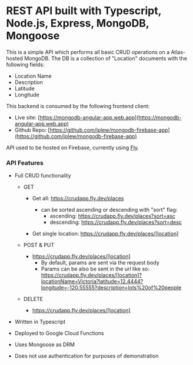 # REST API built with Typescript, Node.js, Express, MongoDB, Mongoose

This is a simple API which performs all basic CRUD operations on a Atlas-hosted MongoDB. The DB is a collection of "Location" documents with the following fields:

- Location Name
- Description
- Latitude
- Longitude

This backend is consumed by the following frontend client:

- Live site: [https://mongodb-angular-app.web.app](https://mongodb-angular-app.web.app)
- Github Repo: [https://github.com/jplew/mongodb-firebase-app](https://github.com/jplew/mongodb-firebase-app)

API used to be hosted on Firebase, currently using [Fly](https://fly.io).

### API Features

- Full CRUD functionality

  - GET

    - Get all: https://crudapp.fly.dev/places

      - can be sorted ascending or descending with "sort" flag:
        - ascending: https://crudapp.fly.dev/places?sort=asc
        - descending: https://crudapp.fly.dev/places?sort=desc

    - Get single location: https://crudapp.fly.dev/places/[location]

  - POST & PUT

    - https://crudapp.fly.dev/places/[location]
      - By default, params are sent via the request body
      - Params can be also be sent in the url like so: https://crudapp.fly.dev/places/[location]?locationName=Victoria?latitude=12.4444?longitude=-120.55555?description=lots%20of%20people

  - DELETE
    - https://crudapp.fly.dev/places/[location]

- Written in Typescript
- Deployed to Google Cloud Functions
- Uses Mongoose as DRM
- Does not use authentication for purposes of demonstration

